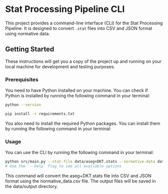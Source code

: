 # Stat Processing Pipeline CLI

This project provides a command-line interface (CLI) for the Stat Processing Pipeline. It is designed to convert `.stat` files into CSV and JSON format using normative data.

## Getting Started

These instructions will get you a copy of the project up and running on your local machine for development and testing purposes.

### Prerequisites

You need to have Python installed on your machine. You can check if Python is installed by running the following command in your terminal:

```sh
python --version

pip install -r requirements.txt
```

You also need to install the required Python packages. You can install them by running the following command in your terminal:

### Usage
You can use the CLI by running the following command in your terminal:

```sh
python src/main.py --stat-file data/aseg+DKT.stats --normative-data data/normative_data.csv
# Use the `--help` flag to see all available options
```

This command will convert the aseg+DKT.stats file into CSV and JSON format using the normative_data.csv file. The output files will be saved in the data/output directory.
